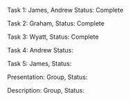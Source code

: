 Task 1: James, Andrew
Status: Complete

Task 2: Graham, 
Status: Complete

Task 3: Wyatt, 
Status: Complete

Task 4: Andrew
Status:

Task 5: James,
Status:

Presentation: Group, 
Status: 

Description: Group, 
Status:

